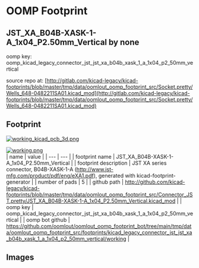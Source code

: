 # OOMP Footprint  
## JST_XA_B04B-XASK-1-A_1x04_P2.50mm_Vertical  by none  
  
oomp key: oomp_kicad_legacy_connector_jst_jst_xa_b04b_xask_1_a_1x04_p2_50mm_vertical  
  
source repo at: [http://gitlab.com/kicad-legacy/kicad-footprints/blob/master/tmp/data/oomlout_oomp_footprint_src/Socket.pretty/Wells_648-0482211SA01.kicad_mod](http://gitlab.com/kicad-legacy/kicad-footprints/blob/master/tmp/data/oomlout_oomp_footprint_src/Socket.pretty/Wells_648-0482211SA01.kicad_mod)  
## Footprint  
  
[![working_kicad_pcb_3d.png](working_kicad_pcb_3d_600.png)](working_kicad_pcb_3d.png)  
  
[![working.png](working_600.png)](working.png)  
| name | value | 
| --- | --- | 
| footprint name | JST_XA_B04B-XASK-1-A_1x04_P2.50mm_Vertical | 
| footprint description | JST XA series connector, B04B-XASK-1-A (http://www.jst-mfg.com/product/pdf/eng/eXA1.pdf), generated with kicad-footprint-generator | 
| number of pads | 5 | 
| github path | http://github.com/kicad-legacy/kicad-footprints/blob/master/tmp/data/oomlout_oomp_footprint_src/Connector_JST.pretty/JST_XA_B04B-XASK-1-A_1x04_P2.50mm_Vertical.kicad_mod | 
| oomp key | oomp_kicad_legacy_connector_jst_jst_xa_b04b_xask_1_a_1x04_p2_50mm_vertical | 
| oomp bot github | https://github.com/oomlout/oomlout_oomp_footprint_bot/tree/main/tmp/data/oomlout_oomp_footprint_src/footprints/kicad_legacy_connector_jst_jst_xa_b04b_xask_1_a_1x04_p2_50mm_vertical/working | 
## Images  
